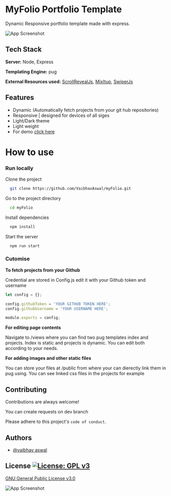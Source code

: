 
#  MyFolio Portfolio Template

Dynamic Responsive portfolio template made with express.

![App Screenshot](https://raw.githubusercontent.com/VaibhavAswal/myFolio/main/public/assets/img/ezgif.com-gif-maker2.gif)




## Tech Stack 

**Server:** Node, Express

**Templating Engine:** pug

**External Resources used:** [ScrollRevealJs](https://github.com/jlmakes/scrollreveal), [MixItup](https://github.com/patrickkunka/mixitup/), [SwiperJs](https://github.com/nolimits4web/swiper)





## Features

- Dynamic (Automatically fetch projects from your git hub repositories)
- Responsive | designed for devices of all siges
- Light/Dark theme
- Light weight
- For demo [click here](https://portfoliowebsite2002.herokuapp.com/)


# How to use

### Run locally

Clone the project

```bash
  git clone https://github.com/VaibhavAswal/myFolio.git
```

Go to the project directory

```bash
  cd myFolio
```

Install dependencies

```bash
  npm install
```

Start the server

```bash
  npm run start
```


### Cutomise

**To fetch projects from your Github**

Credential are stored in Config.js edit it with your Github token and username

```javascript
let config = {};

config.githubToken = 'YOUR GITHUB TOKEN HERE';
config.githubUsername = 'YOUR USERNAME HERE';

module.exports = config;
```

**For editing page contents**

Navigate to /views where you can find two pug templates index and projects.
Index is static and projects is dynamic. You can edit both according to your needs.

**For adding images and other static files**

You can store your files at /public from where your can dierectly link them in pug using. You can see linked css files in the projects for example




## Contributing

Contributions are always welcome!

You can create requests on dev branch

Please adhere to this project's `code of conduct`.


## Authors

- [@vaibhav aswal](https://github.com/VaibhavAswal)

## License [![License: GPL v3](https://img.shields.io/badge/License-GPLv3-blue.svg)](https://www.gnu.org/licenses/gpl-3.0)

[GNU General Public License v3.0](https://choosealicense.com/licenses/gpl-3.0/)

![App Screenshot](https://raw.githubusercontent.com/VaibhavAswal/myFolio/main/public/assets/img/ezgif.com-gif-maker.gif)
